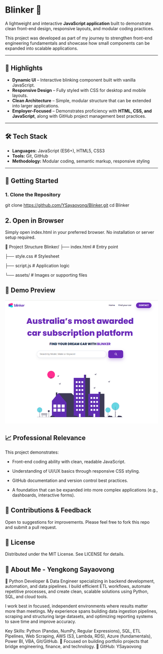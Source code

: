 # Blinker 🚦

A lightweight and interactive **JavaScript application** built to demonstrate clean front-end design, responsive layouts, and modular coding practices.  

This project was developed as part of my journey to strengthen front-end engineering fundamentals and showcase how small components can be expanded into scalable applications.

---

## 🔑 Highlights

- **Dynamic UI** – Interactive blinking component built with vanilla JavaScript.  
- **Responsive Design** – Fully styled with CSS for desktop and mobile layouts.  
- **Clean Architecture** – Simple, modular structure that can be extended into larger applications.  
- **Employer-Focused** – Demonstrates proficiency with **HTML, CSS, and JavaScript**, along with GitHub project management best practices.  

---

## 🛠️ Tech Stack

- **Languages:** JavaScript (ES6+), HTML5, CSS3  
- **Tools:** Git, GitHub  
- **Methodology:** Modular coding, semantic markup, responsive styling  

---

## 🚀 Getting Started

### 1. Clone the Repository

git clone https://github.com/YSayaovong/Blinker.git
cd Blinker

## 2. Open in Browser

Simply open index.html in your preferred browser.
No installation or server setup required.

📂 Project Structure
Blinker/
├── index.html     # Entry point

├── style.css      # Stylesheet

├── script.js      # Application logic

└── assets/        # Images or supporting files

## 📸 Demo Preview

<p align="center">
  <img src="./assets/website.PNG" alt="Demo Preview" width="600"/>
</p>

## 📈 Professional Relevance

This project demonstrates:

- Front-end coding ability with clean, readable JavaScript.

- Understanding of UI/UX basics through responsive CSS styling.

- GitHub documentation and version control best practices.

- A foundation that can be expanded into more complex applications (e.g., dashboards, interactive forms).

## 🤝 Contributions & Feedback

Open to suggestions for improvements. Please feel free to fork this repo and submit a pull request.

## 📜 License

Distributed under the MIT License. See LICENSE for details.

## 👤 About Me - Yengkong Sayaovong

📍 Python Developer & Data Engineer specializing in backend development, automation, and data pipelines. I build efficient ETL workflows, automate repetitive processes, and create clean, scalable solutions using Python, SQL, and cloud tools.

I work best in focused, independent environments where results matter more than meetings. My experience spans building data ingestion pipelines, scraping and structuring large datasets, and optimizing reporting systems to save time and improve accuracy.

Key Skills: Python (Pandas, NumPy, Regular Expressions), SQL, ETL Pipelines, Web Scraping, AWS (S3, Lambda, RDS), Azure (fundamentals), Power BI, VBA, Git/GitHub.
💼 Focused on building portfolio projects that bridge engineering, finance, and technology.
🔗 GitHub: YSayaovong
